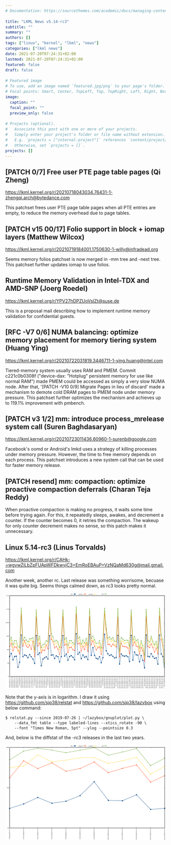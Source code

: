 ```yaml
---
# Documentation: https://sourcethemes.com/academic/docs/managing-content/

title: "LKML News v5.14-rc3"
subtitle: ""
summary: ""
authors: []
tags: ["linux", "kernel", "lkml", "news"]
categories: ["lkml news"]
date: 2021-07-20T07:24:31+02:00
lastmod: 2021-07-20T07:24:31+02:00
featured: false
draft: false

# Featured image
# To use, add an image named `featured.jpg/png` to your page's folder.
# Focal points: Smart, Center, TopLeft, Top, TopRight, Left, Right, BottomLeft, Bottom, BottomRight.
image:
  caption: ""
  focal_point: ""
  preview_only: false

# Projects (optional).
#   Associate this post with one or more of your projects.
#   Simply enter your project's folder or file name without extension.
#   E.g. `projects = ["internal-project"]` references `content/project/deep-learning/index.md`.
#   Otherwise, set `projects = []`.
projects: []
---
```


[PATCH 0/7] Free user PTE page table pages (Qi Zheng)
-----------------------------------------------------

https://lkml.kernel.org/r/20210718043034.76431-1-zhengqi.arch@bytedance.com

This patchset frees user PTE page table pages when all PTE entries are empty,
to reduce the memory overhead due to page tables.


[PATCH v15 00/17] Folio support in block + iomap layers (Matthew Wilcox)
------------------------------------------------------------------------

https://lkml.kernel.org/r/20210719184001.1750630-1-willy@infradead.org

Seems memory folios patchset is now merged in -mm tree and -next tree.  This
patchset further updates iomap to use folios.


Runtime Memory Validation in Intel-TDX and AMD-SNP (Joerg Roedel)
-----------------------------------------------------------------

https://lkml.kernel.org/r/YPV27hDPZUoVsIZt@suse.de

This is a proposal mail describing how to implement runtime memory validation
for confidential guests.


[RFC -V7 0/6] NUMA balancing: optimize memory placement for memory tiering system (Huang Ying)
----------------------------------------------------------------------------------------------

https://lkml.kernel.org/r/20210722031819.3446711-1-ying.huang@intel.com

Tiered-memory system usually uses RAM and PMEM.
Commit c221c0b0308f ("device-dax: "Hotplug" persistent memory for use like
normal RAM") made PMEM could be accessed as simply a very slow NUMA node.
After that, '[PATCH -V10 0/9] Migrate Pages in lieu of discard' made a
mechanism to demote cold DRAM pages to PMEM node under memory pressure.  This
patchset further optimizes the mechanism and achieves up to 119.1% improvement
with pmbench.


[PATCH v3 1/2] mm: introduce process_mrelease system call (Suren Baghdasaryan)
------------------------------------------------------------------------------

https://lkml.kernel.org/r/20210723011436.60960-1-surenb@google.com

Facebook's oomd or Android's lmkd uses a strategy of killing processes under
memory pressure.  However, the time to free memory depends on each process.
This patchset introduces a new system call that can be used for faster memory
release.


[PATCH resend] mm: compaction: optimize proactive compaction deferrals (Charan Teja Reddy)
------------------------------------------------------------------------------------------

When proactive compaction is making no progress, it waits some time before
trying again.  For this, it repeatedly sleeps, awakes, and decrement a counter.
If the counter becomes 0, it retries the compaction.  The wakeup for only
counter decrement makes no sense, so this patch makes it unnecessary.


Linux 5.14-rc3 (Linus Torvalds)
-------------------------------

https://lkml.kernel.org/r/CAHk-=wgvwZiLbZpFUApWFDkwyjC3+EmRoEBAuP+VzNQaMd630g@mail.gmail.com

Another week, another rc.  Last release was something worrisome, becuase it was
quite big.  Seems things calmed down, as rc3 looks pretty normal.

![Kernel release stat](/img/kernel_release_stat/v5.3-rc3..v5.14-rc3.png)

Note that the y-axis is in logarithm.  I draw it using
https://github.com/sjp38/relstat and https://github.com/sjp38/lazybox using
below command:

    $ relstat.py --since 2019-07-26 | ~/lazybox/gnuplot/plot.py \
	    --data_fmt table --type labeled-lines --xtics_rotate -90 \
	    --font "Times New Roman, 5pt" --ylog --pointsize 0.3


And, below is the diffstat of the -rc3 releases in the last two years.

![rc2 release stat](/img/kernel_release_stat/v5.14-rc3-only.png)
